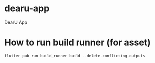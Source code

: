 # dearu-app

DearU App

# How to run build runner (for asset)

```shell
flutter pub run build_runner build --delete-conflicting-outputs  
```